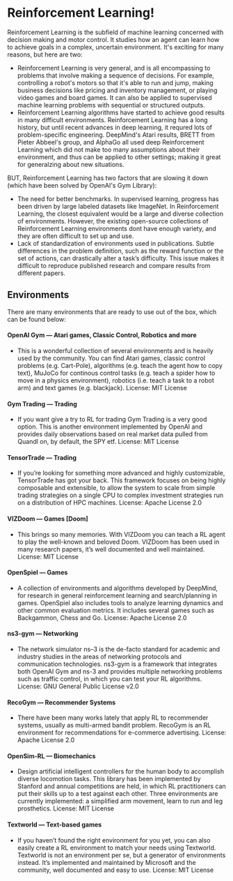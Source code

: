 # Reinforcement Learning!
Reinforcement Learning is the subfield of machine learning concerned with decision making and motor control. It studies how an agent can learn how to achieve goals in a complex, uncertain environment. It's exciting for many reasons, but here are two: 
- Reinforcement Learning is very general, and is all encompassing to problems that involve making a sequence of decisions. For example, controlling a robot's motors so that it's able to run and jump, making business decisions like pricing and inventory management, or playing video games and board games. It can also be applied to supervised machine learning problems with sequential or structured outputs. 
- Reinforcement Learning algorithms have started to achieve good results in many difficult environments. Reinforcement Learning has a long history, but until recent advances in deep learning, it requred lots of problem-specific engineering. DeepMind's Atari results, BRETT from Pieter Abbeel's group, and AlphaGo all used deep Reinforcement Learning which did not make too many assumptions about their environment, and thus can be applied to other settings; making it great for generalzing about new situations. 

BUT, Reinforcement Learning has two factors that are slowing it down (which have been solved by OpenAI's Gym Library):
- The need for better benchmarks. In supervised learning, progress has been driven by large labeled datasets like ImageNet. In Reinforcement Learning, the closest equivalent would be a large and diverse collection of environments. However, the existing open-source collections of Reinforcement Learning environments dont have enough variety, and they are often difficult to set up and use. 
- Lack of standardization of environments used in publications. Subtle differences in the problem definition, such as the reward function or the set of actions, can drastically alter a task’s difficulty. This issue makes it difficult to reproduce published research and compare results from different papers.


## Environments
There are many environments that are ready to use out of the box, which can be found below: 

#### OpenAI Gym — Atari games, Classic Control, Robotics and more
- This is a wonderful collection of several environments and is heavily used by the community. You can find Atari games, classic control problems (e.g. Cart-Pole), algorithms (e.g. teach the agent how to copy text), MuJoCo for continous control tasks (e.g. teach a spider how to move in a physics environment), robotics (i.e. teach a task to a robot arm) and text games (e.g. blackjack).
License: MIT License

#### Gym Trading — Trading
- If you want give a try to RL for trading Gym Trading is a very good option. This is another environment implemented by OpenAI and provides daily observations based on real market data pulled from Quandl on, by default, the SPY etf.
License: MIT License

#### TensorTrade — Trading
- If you’re looking for something more advanced and highly customizable, TensorTrade has got your back. This framework focuses on being highly composable and extensible, to allow the system to scale from simple trading strategies on a single CPU to complex investment strategies run on a distribution of HPC machines.
License: Apache License 2.0

#### VIZDoom — Games [Doom]
- This brings so many memories. With VIZDoom you can teach a RL agent to play the well-known and beloved Doom. VIZDoom has been used in many research papers, it’s well documented and well maintained.
License: MIT License

#### OpenSpiel — Games
- A collection of environments and algorithms developed by DeepMind, for research in general reinforcement learning and search/planning in games. OpenSpiel also includes tools to analyze learning dynamics and other common evaluation metrics. It includes several games such as Backgammon, Chess and Go.
License: Apache License 2.0

#### ns3-gym — Networking
- The network simulator ns–3 is the de-facto standard for academic and industry studies in the areas of networking protocols and communication technologies. ns3-gym is a framework that integrates both OpenAI Gym and ns-3 and provides multiple networking problems such as traffic control, in which you can test your RL algorithms.
License: GNU General Public License v2.0

#### RecoGym — Recommender Systems
- There have been many works lately that apply RL to recommender systems, usually as multi-armed bandit problem. RecoGym is an RL environment for recommendations for e-commerce advertising.
License: Apache License 2.0

#### OpenSim-RL — Biomechanics
- Design artificial intelligent controllers for the human body to accomplish diverse locomotion tasks. This library has been implemented by Stanford and annual competitions are held, in which RL practitioners can put their skills up to a test against each other. Three environments are currently implemented: a simplified arm movement, learn to run and leg prosthetics.
License: MIT License

#### Textworld — Text-based games
- If you haven’t found the right environment for you yet, you can also easily create a RL environment to match your needs using Textworld. Textworld is not an environment per se, but a generator of environments instead. It’s implemented and maintained by Microsoft and the community, well documented and easy to use.
License: MIT License
